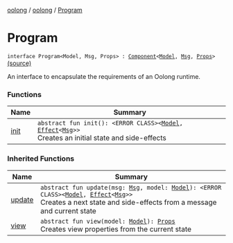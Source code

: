 [oolong](../../index.md) / [oolong](../index.md) / [Program](./index.md)

# Program

`interface Program<Model, Msg, Props> : `[`Component`](../-component/index.md)`<`[`Model`](index.md#Model)`, `[`Msg`](index.md#Msg)`, `[`Props`](index.md#Props)`>` [(source)](https://github.com/oolong-kt/oolong/tree/master/oolong/src/commonMain/kotlin/oolong/Program.kt#L6)

An interface to encapsulate the requirements of an Oolong runtime.

### Functions

| Name | Summary |
|---|---|
| [init](init.md) | `abstract fun init(): <ERROR CLASS><`[`Model`](../-next.md#Model)`, `[`Effect`](../-effect.md)`<`[`Msg`](../-next.md#Msg)`>>`<br>Creates an initial state and side-effects |

### Inherited Functions

| Name | Summary |
|---|---|
| [update](../-component/update.md) | `abstract fun update(msg: `[`Msg`](../-component/index.md#Msg)`, model: `[`Model`](../-component/index.md#Model)`): <ERROR CLASS><`[`Model`](../-next.md#Model)`, `[`Effect`](../-effect.md)`<`[`Msg`](../-next.md#Msg)`>>`<br>Creates a next state and side-effects from a message and current state |
| [view](../-component/view.md) | `abstract fun view(model: `[`Model`](../-component/index.md#Model)`): `[`Props`](../-component/index.md#Props)<br>Creates view properties from the current state |
